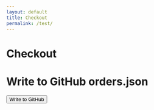 ```yaml
---
layout: default
title: Checkout
permalink: /test/
---
```


# Checkout


<!DOCTYPE html>
<html lang="en">
<head>
  <meta charset="UTF-8">
  <meta name="viewport" content="width=device-width, initial-scale=1.0">
  <title>GitHub Orders JSON Writer</title>
</head>
<body>
  <h1>Write to GitHub orders.json</h1>
  <button id="writeButton">Write to GitHub</button>

  <script>
    document.getElementById("writeButton").addEventListener("click", async () => {
      const token = "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"; // Replace with your GitHub token
      const owner = "m-cochran"; // Replace with your GitHub username
      const repo = "Randomerr"; // Replace with your GitHub repo name
      const path = "orders.json"; // Path to the file in the repository

      // JSON data to write
      const orders = [
        {
          "Account Number": "123456",
          "Name": "John Doe",
          "Email": "reachmycupofearth@gmail.com",
          "Order Date": "2025-01-24",
          "Order ID": "ORD001",
          "Phone": "123-456-7890",
          "Billing Street": "123 Main St",
          "Billing City": "New York",
          "Billing State": "NY",
          "Billing Postal": "10001",
          "Billing Country": "USA",
          "Shipping Street": "456 Elm St",
          "Shipping City": "Los Angeles",
          "Shipping State": "CA",
          "Shipping Postal": "90001",
          "Shipping Country": "USA",
          "Item Name": "Laptop",
          "Item Quantity": 1,
          "Item Price": 1000,
          "Total Amount": 1000,
          "Tracking Number": "TRK12345"
        },
        {
          "Account Number": "cvdvsdvvdv",
          "Name": "Marlin Cochran",
          "Email": "chilarue@msn.com",
          "Order Date": "1111-11-11",
          "Order ID": "111111",
          "Phone": "7248106009",
          "Billing Street": "942 Meldon Ave",
          "Billing City": "Donora",
          "Billing State": "PA",
          "Billing Postal": "15033",
          "Billing Country": "United States",
          "Shipping Street": "942 Meldon Ave",
          "Shipping City": "Donora",
          "Shipping State": "PA",
          "Shipping Postal": "15033",
          "Shipping Country": "United States",
          "Item Name": "wvwvwv",
          "Item Quantity": 8,
          "Item Price": 11,
          "Total Amount": 11,
          "Tracking Number": "111111"
        }
      ];

      try {
        // Fetch the current file to get its SHA
        const getFileResponse = await fetch(
          `https://api.github.com/repos/${owner}/${repo}/contents/${path}`,
          {
            headers: {
              Authorization: `token ${token}`,
            },
          }
        );

        const fileData = await getFileResponse.json();
        const fileSha = fileData.sha;

        // Commit the new data
        const response = await fetch(
          `https://api.github.com/repos/${owner}/${repo}/contents/${path}`,
          {
            method: "PUT",
            headers: {
              Authorization: `token ${token}`,
              "Content-Type": "application/json",
            },
            body: JSON.stringify({
              message: "Update orders.json",
              content: btoa(JSON.stringify(orders, null, 2)), // Encode file content in base64
              sha: fileSha, // Required to update an existing file
            }),
          }
        );

        if (response.ok) {
          alert("orders.json updated successfully on GitHub!");
        } else {
          alert("Failed to update orders.json: " + response.statusText);
        }
      } catch (error) {
        console.error(error);
        alert("An error occurred: " + error.message);
      }
    });
  </script>
</body>
</html>

